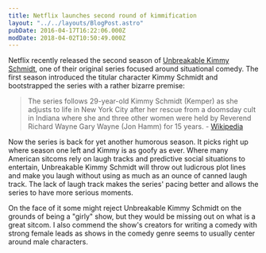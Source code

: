 ```yaml
---
title: Netflix launches second round of kimmification
layout: "../../layouts/BlogPost.astro"
pubDate: 2016-04-17T16:22:06.000Z
modDate: 2018-04-02T10:50:49.000Z
---
```


Netflix recently released the second season of [Unbreakable Kimmy Schmidt](https://en.wikipedia.org/wiki/Unbreakable_Kimmy_Schmidt), one of their original series focused around situational comedy. The first season introduced the titular character Kimmy Schmidt and bootstrapped the series with a rather bizarre premise:

> The series follows 29-year-old Kimmy Schmidt (Kemper) as she adjusts to life in New York City after her rescue from a doomsday cult in Indiana where she and three other women were held by Reverend Richard Wayne Gary Wayne (Jon Hamm) for 15 years. - [Wikipedia](https://en.wikipedia.org/wiki/Unbreakable_Kimmy_Schmidt)

Now the series is back for yet another humorous season. It picks right up where season one left and Kimmy is as goofy as ever. Where many American sitcoms rely on laugh tracks and predictive social situations to entertain, Unbreakable Kimmy Schmidt will throw out ludicrous plot lines and make you laugh without using as much as an ounce of canned laugh track. The lack of laugh track makes the series' pacing better and allows the series to have more serious moments.

On the face of it some might reject Unbreakable Kimmy Schmidt on the grounds of being a "girly" show, but they would be missing out on what is a great sitcom. I also commend the show's creators for writing a comedy with strong female leads as shows in the comedy genre seems to usually center around male characters.
